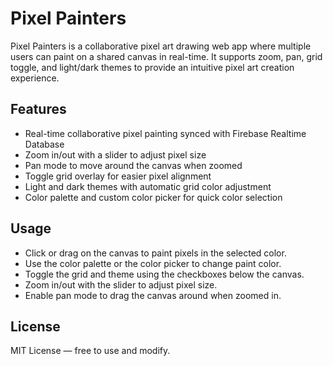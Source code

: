 # Pixel Painters

Pixel Painters is a collaborative pixel art drawing web app where multiple users can paint on a shared canvas in real-time. It supports zoom, pan, grid toggle, and light/dark themes to provide an intuitive pixel art creation experience.

## Features

- Real-time collaborative pixel painting synced with Firebase Realtime Database  
- Zoom in/out with a slider to adjust pixel size  
- Pan mode to move around the canvas when zoomed  
- Toggle grid overlay for easier pixel alignment  
- Light and dark themes with automatic grid color adjustment  
- Color palette and custom color picker for quick color selection  

## Usage

- Click or drag on the canvas to paint pixels in the selected color.  
- Use the color palette or the color picker to change paint color.  
- Toggle the grid and theme using the checkboxes below the canvas.  
- Zoom in/out with the slider to adjust pixel size.  
- Enable pan mode to drag the canvas around when zoomed in.

## License

MIT License — free to use and modify.

